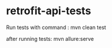 # retrofit-api-tests

Run tests with command : mvn clean test

after running tests: mvn allure:serve
